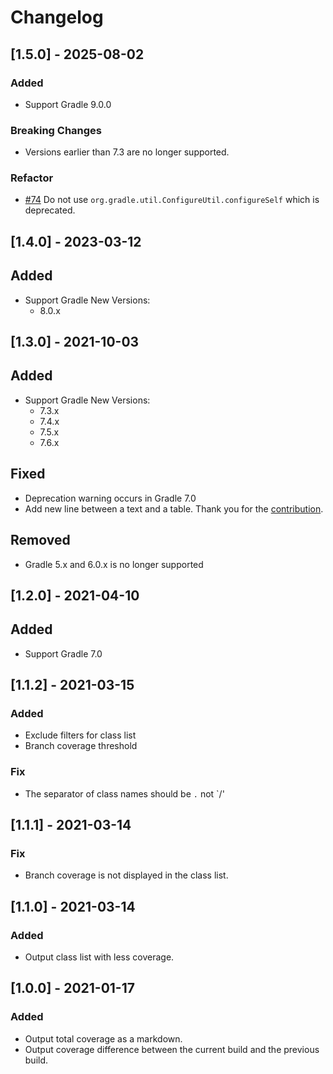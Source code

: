 # Changelog

## [1.5.0] - 2025-08-02

### Added

- Support Gradle 9.0.0

### Breaking Changes

- Versions earlier than 7.3 are no longer supported.

### Refactor

- [#74](https://github.com/sakata1222/jacoco-markdown-gradle-plugin/pull/74) Do not use
  `org.gradle.util.ConfigureUtil.configureSelf` which is deprecated.

## [1.4.0] - 2023-03-12

## Added

- Support Gradle New Versions:
    - 8.0.x

## [1.3.0] - 2021-10-03

## Added

- Support Gradle New Versions:
    - 7.3.x
    - 7.4.x
    - 7.5.x
    - 7.6.x

## Fixed

- Deprecation warning occurs in Gradle 7.0
- Add new line between a text and a table. Thank you for
  the [contribution](https://github.com/sakata1222/jacoco-markdown-gradle-plugin/pull/49).

## Removed

- Gradle 5.x and 6.0.x is no longer supported

## [1.2.0] - 2021-04-10

## Added

- Support Gradle 7.0

## [1.1.2] - 2021-03-15

### Added

- Exclude filters for class list
- Branch coverage threshold

### Fix

- The separator of class names should be `.` not `/'

## [1.1.1] - 2021-03-14

### Fix

- Branch coverage is not displayed in the class list.

## [1.1.0] - 2021-03-14

### Added

- Output class list with less coverage.

## [1.0.0] - 2021-01-17

### Added

- Output total coverage as a markdown.
- Output coverage difference between the current build and the previous build.
